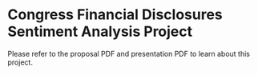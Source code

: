 # Congress Financial Disclosures Sentiment Analysis Project

Please refer to the proposal PDF and presentation PDF to learn about this project.
